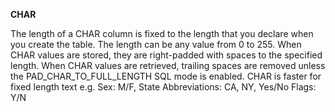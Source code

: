 **CHAR**

The length of a CHAR column is fixed to the length that you declare when you create the table. The length can be any value from 0 to 255. When CHAR values are stored, they are right-padded with spaces to the specified length. When CHAR values are retrieved, trailing spaces are removed unless the PAD_CHAR_TO_FULL_LENGTH SQL mode is enabled. CHAR is faster for fixed length text e.g. Sex: M/F, State Abbreviations: CA, NY, Yes/No Flags: Y/N


